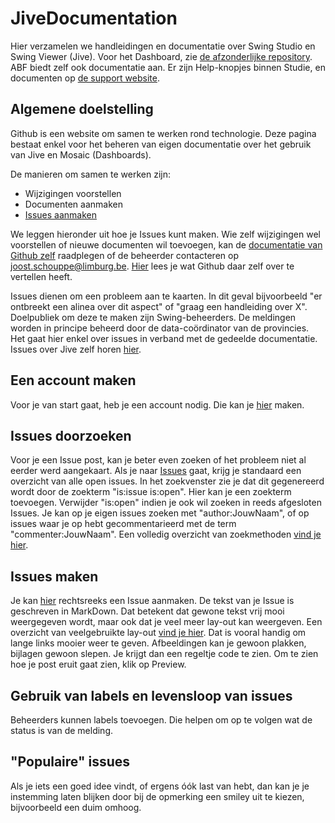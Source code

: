 # JiveDocumentation

Hier verzamelen we handleidingen en documentatie over Swing Studio en Swing Viewer (Jive). Voor het Dashboard, zie [de afzonderlijke repository](https://github.com/provinciesincijfers/DashboardABF). ABF biedt zelf ook documentatie aan. Er zijn Help-knopjes binnen Studie, en documenten op [de support website](https://support.swing.eu/documenten/Beheerders).

## Algemene doelstelling

Github is een website om samen te werken rond technologie. Deze pagina bestaat enkel voor het beheren van eigen documentatie over het gebruik van Jive en Mosaic (Dashboards). 

De manieren om samen te werken zijn:

* Wijzigingen voorstellen
* Documenten aanmaken
* [Issues aanmaken](https://guides.github.com/features/issues/)

We leggen hieronder uit hoe je Issues kunt maken. Wie zelf wijzigingen wel voorstellen of nieuwe documenten wil toevoegen, kan de [documentatie van Github zelf](https://guides.github.com/) raadplegen of de beheerder contacteren op joost.schouppe@limburg.be. [Hier](https://guides.github.com/features/issues/) lees je wat Github daar zelf over te vertellen heeft.

Issues dienen om een probleem aan te kaarten. In dit geval bijvoorbeeld "er ontbreekt een alinea over dit aspect" of "graag een handleiding over X". Doelpubliek om deze te maken zijn Swing-beheerders. De meldingen worden in principe beheerd door de data-coördinator van de provincies. Het gaat hier enkel over issues in verband met de gedeelde documentatie. Issues over Jive zelf horen [hier](https://github.com/provinciesincijfers/bugsinjive/issues).


## Een account maken
Voor je van start gaat, heb je een account nodig. Die kan je [hier](https://github.com/join) maken.


## Issues doorzoeken
Voor je een Issue post, kan je beter even zoeken of het probleem niet al eerder werd aangekaart. Als je naar [Issues](https://github.com/provinciesincijfers/bugsinjive/issues) gaat, krijg je standaard een overzicht van alle open issues. In het zoekvenster zie je dat dit gegenereerd wordt door de zoekterm "is:issue is:open". Hier kan je een zoekterm toevoegen. Verwijder "is:open" indien je ook wil zoeken in reeds afgesloten Issues.
Je kan op je eigen issues zoeken met "author:JouwNaam", of op issues waar je op hebt gecommentarieerd met de term "commenter:JouwNaam". Een volledig overzicht van zoekmethoden [vind je hier](https://help.github.com/articles/searching-issues-and-pull-requests/).

## Issues maken
Je kan [hier](https://github.com/provinciesincijfers/JiveDocumentation/issues/new) rechtsreeks een Issue aanmaken. 
De tekst van je Issue is geschreven in MarkDown. Dat betekent dat gewone tekst vrij mooi weergegeven wordt, maar ook dat je veel meer lay-out kan weergeven. Een overzicht van veelgebruikte lay-out [vind je hier](https://github.com/adam-p/markdown-here/wiki/Markdown-Cheatsheet). Dat is vooral handig om lange links mooier weer te geven. Afbeeldingen kan je gewoon plakken, bijlagen gewoon slepen. Je krijgt dan een regeltje code te zien. Om te zien hoe je post eruit gaat zien, klik op Preview.


## Gebruik van labels en levensloop van issues
Beheerders kunnen labels toevoegen. Die helpen om op te volgen wat de status is van de melding.


## "Populaire" issues
Als je iets een goed idee vindt, of ergens óók last van hebt, dan kan je je instemming laten blijken door bij de opmerking een smiley uit te kiezen, bijvoorbeeld een duim omhoog.
